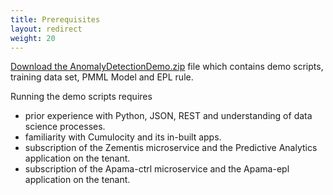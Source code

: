 ```yaml
---
title: Prerequisites
layout: redirect
weight: 20
---
```


[Download the AnomalyDetectionDemo.zip](/guides/files/zementis/AnomalyDetectionDemo.zip) file which contains demo scripts, training data set, PMML Model and EPL rule.

Running the demo scripts requires 

* prior experience with Python, JSON, REST and understanding of data science processes.
* familiarity with Cumulocity and its in-built apps.
* subscription of the Zementis microservice and the Predictive Analytics application on the tenant.
* subscription of the Apama-ctrl microservice and the Apama-epl application on the tenant.